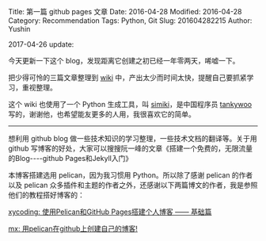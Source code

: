 Title: 第一篇 github pages 文章
Date: 2016-04-28
Modified: 2016-04-28
Category: Recommendation 
Tags: Python, Git
Slug: 201604282215
Author: Yushin

2017-04-26 update:

今天更新一下这个 blog，发现距离它创建之初已经一年零两天，唏嘘一下。

把少得可怜的三篇文章整理到 [wiki](http://wiki.lostsummer.love/) 中，产出太少而时间太快，提醒自己要抓紧学习，重视整理。

这个 wiki 也使用了一个 Python 生成工具，叫 [simiki](http://simiki.org/)，是中国程序员 [tankywoo](https://github.com/tankywoo) 写的，谢谢他，也希望能友更多的人用，我很喜欢它的简单。

***

想利用 github blog 做一些技术知识的学习整理，一些技术文档的翻译等。关于用 github 写博客的好处，大家可以搜搜阮一峰的文章《搭建一个免费的，无限流量的Blog----github Pages和Jekyll入门》

本博客搭建选用 pelican，因为我习惯用 Python。所以除了感谢 pelican 的作者以及 pelican 众多插件和主题的作者之外，还感谢以下两篇博文的作者，我是参照他们的教程搭好博客的：


[xycoding: 使用Pelican和GitHub Pages搭建个人博客 —— 基础篇](http://www.xycoding.com/articles/2013/11/21/blog-create/)

[mx: 用pelican在github上创建自己的博客!](http://x-wei.github.io/pelican_github_blog.html)
